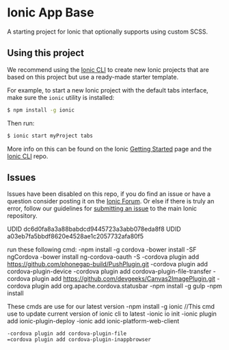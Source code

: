 Ionic App Base
=====================

A starting project for Ionic that optionally supports using custom SCSS.

## Using this project

We recommend using the [Ionic CLI](https://github.com/driftyco/ionic-cli) to create new Ionic projects that are based on this project but use a ready-made starter template.

For example, to start a new Ionic project with the default tabs interface, make sure the `ionic` utility is installed:

```bash
$ npm install -g ionic
```

Then run:

```bash
$ ionic start myProject tabs
```

More info on this can be found on the Ionic [Getting Started](http://ionicframework.com/getting-started) page and the [Ionic CLI](https://github.com/driftyco/ionic-cli) repo.

## Issues
Issues have been disabled on this repo, if you do find an issue or have a question consider posting it on the [Ionic Forum](http://forum.ionicframework.com/).  Or else if there is truly an error, follow our guidelines for [submitting an issue](http://ionicframework.com/submit-issue/) to the main Ionic repository.

UDID dc6d0fa8a3a88babdcd9445723a3abb078eda8f8
UDID a03eb7fa5bbdf8620e4528ae1c2057732afa80f5

run these following cmd:
    -npm install -g cordova
    -bower install -SF ngCordova
    -bower install ng-cordova-oauth -S
    -cordova plugin add https://github.com/phonegap-build/PushPlugin.git
    -cordova plugin add cordova-plugin-device
    -cordova plugin add cordova-plugin-file-transfer
    -cordova plugin add https://github.com/devgeeks/Canvas2ImagePlugin.git
    -cordova plugin add org.apache.cordova.statusbar
    -npm install -g gulp
    -npm install

These cmds are use for our latest version
    -npm install -g ionic //This cmd use to update current version of ionic cli to latest
    -ionic io init
    -ionic plugin add ionic-plugin-deploy
    -ionic add ionic-platform-web-client

    -cordova plugin add cordova-plugin-file
    =cordova plugin add cordova-plugin-inappbrowser